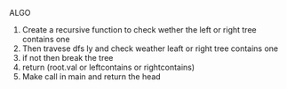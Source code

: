 ​ALGO 

1. Create a recursive function to check wether the left or right tree contains one 
2. Then travese dfs ly and check weather leaft or right tree contains one 
3. if not then break the tree 
4. return (root.val or leftcontains or rightcontains)
5. Make call in main and return the head 

